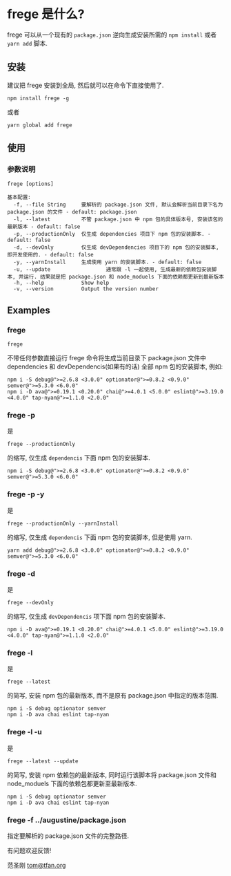 # frege 是什么?
frege 可以从一个现有的 `package.json` 逆向生成安装所需的 `npm install` 或者 `yarn add` 脚本.

## 安装
建议把 frege 安装到全局, 然后就可以在命令下直接使用了.

```npm
npm install frege -g
```
或者
```npm
yarn global add frege
```

## 使用
### 参数说明
```text
frege [options]

基本配置:
  -f, --file String     要解析的 package.json 文件, 默认会解析当前目录下名为 package.json 的文件 - default: package.json
  -l, --latest          不管 package.json 中 npm 包的具体版本号, 安装该包的最新版本 - default: false
  -p, --productionOnly  仅生成 dependencies 项目下 npm 包的安装脚本. - default: false
  -d, --devOnly         仅生成 devDependencies 项目下的 npm 包的安装脚本, 即开发使用的. - default: false
  -y, --yarnInstall     生成使用 yarn 的安装脚本. - default: false
  -u, --update					通常跟 -l 一起使用, 生成最新的依赖包安装脚本, 并运行. 结果就是把 package.json 和 node_moduels 下面的依赖都更新到最新版本
  -h, --help            Show help
  -v, --version         Output the version number
```

## Examples
### frege
```text
frege
```
不带任何参数直接运行 frege 命令将生成当前目录下 package.json 文件中 dependencies 和 devDependencis(如果有的话) 全部 npm 包的安装脚本, 例如:
```npm
npm i -S debug@">=2.6.8 <3.0.0" optionator@">=0.8.2 <0.9.0" semver@">=5.3.0 <6.0.0"
npm i -D ava@">=0.19.1 <0.20.0" chai@">=4.0.1 <5.0.0" eslint@">=3.19.0 <4.0.0" tap-nyan@">=1.1.0 <2.0.0"
```

### frege -p
是
```text
frege --productionOnly
```
的缩写, 仅生成 `dependencis` 下面 npm 包的安装脚本.
```npm
npm i -S debug@">=2.6.8 <3.0.0" optionator@">=0.8.2 <0.9.0" semver@">=5.3.0 <6.0.0"
```

### frege -p -y
是
```text
frege --productionOnly --yarnInstall
```
的缩写, 仅生成 `dependencis` 下面 npm 包的安装脚本, 但是使用 yarn.
```npm
yarn add debug@">=2.6.8 <3.0.0" optionator@">=0.8.2 <0.9.0" semver@">=5.3.0 <6.0.0"
```

### frege -d
是
```text
frege --devOnly
```
的缩写, 仅生成 `devDependencis` 项下面 npm 包的安装脚本.
```npm
npm i -D ava@">=0.19.1 <0.20.0" chai@">=4.0.1 <5.0.0" eslint@">=3.19.0 <4.0.0" tap-nyan@">=1.1.0 <2.0.0"
```

### frege -l
是
```text
frege --latest
```
的简写, 安装 npm 包的最新版本, 而不是原有 package.json 中指定的版本范围.
```npm
npm i -S debug optionator semver
npm i -D ava chai eslint tap-nyan
```

### frege -l -u
是
```text
frege --latest --update
```
的简写, 安装 npm 依赖包的最新版本, 同时运行该脚本将 package.json 文件和 node_moduels 下面的依赖包都更新至最新版本.
```npm
npm i -S debug optionator semver
npm i -D ava chai eslint tap-nyan
```

### frege -f ../augustine/package.json
指定要解析的 package.json 文件的完整路径.

有问题欢迎反馈!

范圣刚 <tom@tfan.org>
